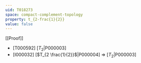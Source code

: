 ```yaml
---
uid: T018273
space: compact-complement-topology
property: t_{2-frac{1}{2}}
value: false
---
```

[[Proof]]

* [T000592] [$T_2$|P000003]
* [I000032] [$T_{2 \frac{1}{2}}$|P000004] => [$T_2$|P000003]


